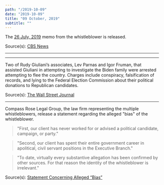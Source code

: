 ```yaml
---
path: "/2019-10-09"
date: "2019-10-09"
title: "09 October, 2019"
subtitle: ""
---
```


The <a href="#2019-07-26">26 July, 2019</a> memo from the whistleblower is released.

<span class="sources">
Source(s): <a href="https://www.cbsnews.com/news/the-whistleblower-complaint-read-full-text-whistleblower-memo-trump-ukraine-call-described-cbs-news-exclusive/" target="_blank" rel="noopener noreferrer">CBS News</a>
</span>

---

<tweet id="1181913136074502144"></tweet>

---

Two of Rudy Giuliani’s associates, Lev Parnas and Igor Fruman, that assisted Giuliani in attempting to investigate the Biden family were arrested attempting to flee the country. Charges include conspiracy, falsification of records, and lying to the Federal Election Commission about their political donations to Republican candidates.

<span class="sources">
Source(s): <a href="https://www.wsj.com/articles/two-foreign-born-men-who-helped-giuliani-on-ukraine-arrested-on-campaign-finance-charges-11570714188" target="_blank" rel="noopener noreferrer">The Wall Street Journal</a>
</span>

---

Compass Rose Legal Group, the law firm representing the multiple whistleblowers, release a statement regarding the alleged "bias" of the whistleblower.

> "First, our client has never worked for or advised a political candidate, campaign, or party."

> "Second, our client has spent their entire government career in apolitical, civil servant positions in the Executive Branch."

> "To date, virtually every substantive allegation has been confirmed by other sources. For that reason the identity of the whistleblower is irrelevant."

<span class="sources">
Source(s): <a href="https://assets.documentcloud.org/documents/6465220/Whistleblower-Counsel-Statement-Concerning-Bias.pdf" target="_blank" rel="noopener noreferrer">Statement Concerning Alleged “Bias”</a>
</span>